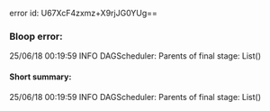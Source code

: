 error id: U67XcF4zxmz+X9rjJG0YUg==
### Bloop error:

25/06/18 00:19:59 INFO DAGScheduler: Parents of final stage: List()
#### Short summary: 

25/06/18 00:19:59 INFO DAGScheduler: Parents of final stage: List()